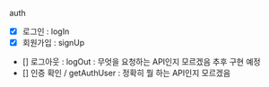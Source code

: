 auth
- [x] 로그인 : logIn
- [x] 회원가입 : signUp
- [] 로그아웃 : logOut : 무엇을 요청하는 API인지 모르겠음 추후 구현 예정
- [] 인증 확인 / getAuthUser : 정확히 뭘 하는 API인지 모르겠음